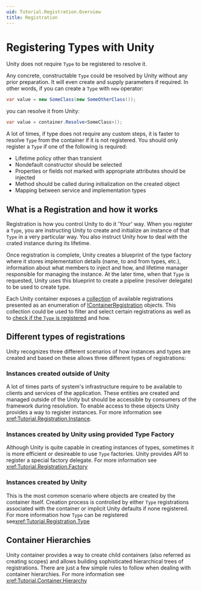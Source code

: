 ```yaml
---
uid: Tutorial.Registration.Overview
title: Registration
---
```


# Registering Types with Unity

Unity does not require `Type` to be registered to resolve it.

Any concrete, constructable `Type` could be resolved by Unity without any prior preparation. It will even create and supply parameters if required. In other words, if you can create a `Type` with `new` operator:

```cs
var value = new SomeClass(new SomeOtherClass());
```

you can resolve it from Unity:

```cs
var value = container.Resolve<SomeClass>();
```

A lot of times, if type does not require any custom steps, it is faster to resolve `Type` from the container if it is not registered. You should only register a `Type` if one of the following is required:

* Lifetime policy other than transient
* Nondefault constructor should be selected
* Properties or fields not marked with appropriate attributes should be injected
* Method should be called during initialization on the created object
* Mapping between service and implementation types

## What is a Registration and how it works

Registration is how you control Unity to do it 'Your' way. When you register a `Type`, you are instructing Unity to create and initialize an instance of that `Type` in a very particular way. You also instruct Unity how to deal with the crated instance during its lifetime.

Once registration is complete, Unity creates a blueprint of the type factory where it stores implementation details (name, to and from types, etc.), information about what members to inject and how, and lifetime manager responsible for managing the instance.
At the later time, when that `Type` is requested, Unity uses this blueprint to create a pipeline (resolver delegate) to be used to create type.

Each Unity container exposes a [collection](xref:Unity.IUnityContainer#Unity_IUnityContainer_Registrations) of available registrations presented as an enumeration of [IContainerRegistration](xref:Unity.IContainerRegistration) objects. This collection could be used to filter and select certain registrations as well as to [check if the `Type` is registered](xref:Unity.IUnityContainer#Unity_IUnityContainer_IsRegistered_System_Type_System_String_) and how.

## Different types of registrations

Unity recognizes three different scenarios of how instances and types are created and based on these allows three different types of registrations:

### Instances created outside of Unity

A lot of times parts of system's infrastructure require to be available to clients and services of the application. These entities are created and managed outside of the Unity but should be accessible by consumers of the framework during resolution. To enable access to these objects Unity provides a way to register instances. For more information see <xref:Tutorial.Registration.Instance>.

### Instances created by Unity using provided Type Factory

Although Unity is quite capable in creating instances of types, sometimes it is more efficient or desireable to use `Type` factories. Unity provides API to register a special factory delegate. For more information see <xref:Tutorial.Registration.Factory>

### Instances created by Unity

This is the most common scenario where objects are created by the container itself. Creation process is controlled by either `Type` registrations associated with the container or implicit Unity defaults if none registered. For more information how `Type` can be registered see<xref:Tutorial.Registration.Type>

## Container Hierarchies

Unity container provides a way to create child containers (also referred as creating scopes) and allows building sophisticated hierarchical trees of registrations. There are just a few simple rules to follow when dealing with container hierarchies. For more information see <xref:Tutorial.Container.Hierarchy>